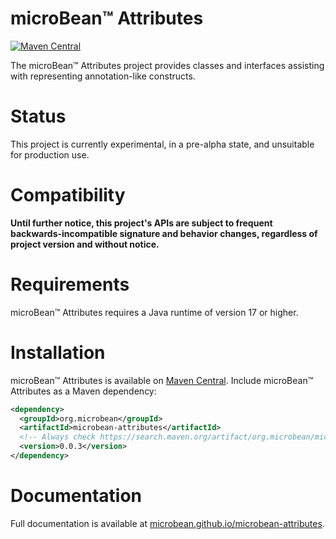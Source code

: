 # microBean™ Attributes

[![Maven Central](https://img.shields.io/maven-central/v/org.microbean/microbean-attributes.svg?label=Maven%20Central)](https://search.maven.org/artifact/org.microbean/microbean-attributes)

The microBean™ Attributes project provides classes and interfaces assisting with representing annotation-like constructs.

# Status

This project is currently experimental, in a pre-alpha state, and unsuitable for production use.

# Compatibility

**Until further notice, this project's APIs are subject to frequent backwards-incompatible signature and behavior
changes, regardless of project version and without notice.**

# Requirements

microBean™ Attributes requires a Java runtime of version 17 or higher.

# Installation

microBean™ Attributes is available on [Maven Central](https://search.maven.org/).  Include microBean™ Attributes as a Maven
dependency:

```xml
<dependency>
  <groupId>org.microbean</groupId>
  <artifactId>microbean-attributes</artifactId>
  <!-- Always check https://search.maven.org/artifact/org.microbean/microbean-attributes for up-to-date available versions. -->
  <version>0.0.3</version>
</dependency>
```

# Documentation

Full documentation is available at [microbean.github.io/microbean-attributes](https://microbean.github.io/microbean-attributes/).

